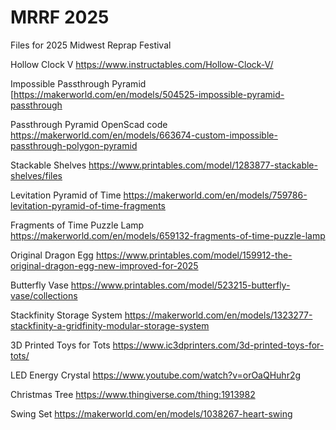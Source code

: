 # MRRF 2025
Files for 2025 Midwest Reprap Festival

Hollow Clock V
 https://www.instructables.com/Hollow-Clock-V/

Impossible Passthrough Pyramid
 [https://makerworld.com/en/models/504525-impossible-pyramid-passthrough

Passthrough Pyramid OpenScad code
 https://makerworld.com/en/models/663674-custom-impossible-passthrough-polygon-pyramid

Stackable Shelves
 https://www.printables.com/model/1283877-stackable-shelves/files

Levitation Pyramid of Time
 https://makerworld.com/en/models/759786-levitation-pyramid-of-time-fragments

Fragments of Time Puzzle Lamp
 https://makerworld.com/en/models/659132-fragments-of-time-puzzle-lamp

Original Dragon Egg
 https://www.printables.com/model/159912-the-original-dragon-egg-new-improved-for-2025

Butterfly Vase
  https://www.printables.com/model/523215-butterfly-vase/collections

Stackfinity Storage System
  https://makerworld.com/en/models/1323277-stackfinity-a-gridfinity-modular-storage-system

3D Printed Toys for Tots
  https://www.ic3dprinters.com/3d-printed-toys-for-tots/

LED Energy Crystal
  https://www.youtube.com/watch?v=orOaQHuhr2g

Christmas Tree
  https://www.thingiverse.com/thing:1913982

Swing Set
  https://makerworld.com/en/models/1038267-heart-swing
